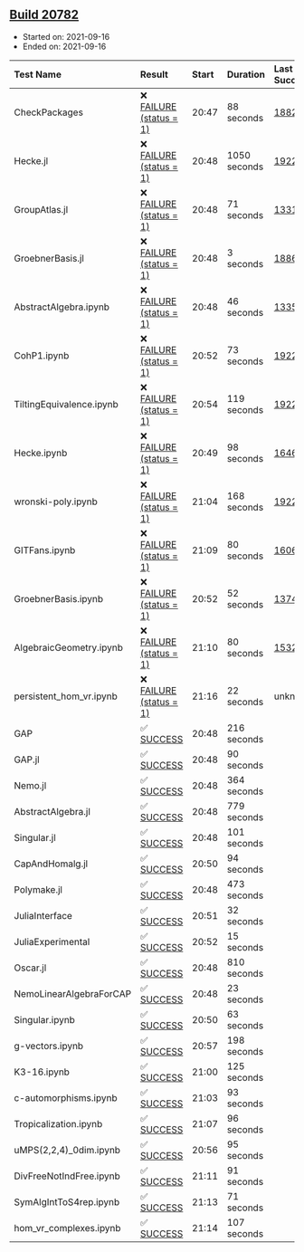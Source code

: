 ## [Build 20782](https://oscarci.mathematik.uni-kl.de/job/oscar/20782/)

* Started on: 2021-09-16
* Ended on: 2021-09-16

| Test Name    | Result | Start | Duration | Last Success | First Failure |
|:-------------|:-------|:------|:---------|:-------------|:--------------|
| CheckPackages | ❌ [FAILURE (status = 1)](https://oscarci.mathematik.uni-kl.de/job/oscar/20782/artifact/logs/build-20782/CheckPackages.log) | 20:47 | 88 seconds | [18822](https://oscarci.mathematik.uni-kl.de/job/oscar/18822/) | [18823](https://oscarci.mathematik.uni-kl.de/job/oscar/18823/) |
| Hecke.jl | ❌ [FAILURE (status = 1)](https://oscarci.mathematik.uni-kl.de/job/oscar/20782/artifact/logs/build-20782/Hecke.jl.log) | 20:48 | 1050 seconds | [19222](https://oscarci.mathematik.uni-kl.de/job/oscar/19222/) | [20152](https://oscarci.mathematik.uni-kl.de/job/oscar/20152/) |
| GroupAtlas.jl | ❌ [FAILURE (status = 1)](https://oscarci.mathematik.uni-kl.de/job/oscar/20782/artifact/logs/build-20782/GroupAtlas.jl.log) | 20:48 | 71 seconds | [13311](https://oscarci.mathematik.uni-kl.de/job/oscar/13311/) | [13312](https://oscarci.mathematik.uni-kl.de/job/oscar/13312/) |
| GroebnerBasis.jl | ❌ [FAILURE (status = 1)](https://oscarci.mathematik.uni-kl.de/job/oscar/20782/artifact/logs/build-20782/GroebnerBasis.jl.log) | 20:48 | 3 seconds | [18864](https://oscarci.mathematik.uni-kl.de/job/oscar/18864/) | [18865](https://oscarci.mathematik.uni-kl.de/job/oscar/18865/) |
| AbstractAlgebra.ipynb | ❌ [FAILURE (status = 1)](https://oscarci.mathematik.uni-kl.de/job/oscar/20782/artifact/logs/build-20782/AbstractAlgebra.ipynb.log) | 20:48 | 46 seconds | [13355](https://oscarci.mathematik.uni-kl.de/job/oscar/13355/) | [13356](https://oscarci.mathematik.uni-kl.de/job/oscar/13356/) |
| CohP1.ipynb | ❌ [FAILURE (status = 1)](https://oscarci.mathematik.uni-kl.de/job/oscar/20782/artifact/logs/build-20782/CohP1.ipynb.log) | 20:52 | 73 seconds | [19222](https://oscarci.mathematik.uni-kl.de/job/oscar/19222/) | [20152](https://oscarci.mathematik.uni-kl.de/job/oscar/20152/) |
| TiltingEquivalence.ipynb | ❌ [FAILURE (status = 1)](https://oscarci.mathematik.uni-kl.de/job/oscar/20782/artifact/logs/build-20782/TiltingEquivalence.ipynb.log) | 20:54 | 119 seconds | [19222](https://oscarci.mathematik.uni-kl.de/job/oscar/19222/) | [20152](https://oscarci.mathematik.uni-kl.de/job/oscar/20152/) |
| Hecke.ipynb | ❌ [FAILURE (status = 1)](https://oscarci.mathematik.uni-kl.de/job/oscar/20782/artifact/logs/build-20782/Hecke.ipynb.log) | 20:49 | 98 seconds | [16463](https://oscarci.mathematik.uni-kl.de/job/oscar/16463/) | [16464](https://oscarci.mathematik.uni-kl.de/job/oscar/16464/) |
| wronski-poly.ipynb | ❌ [FAILURE (status = 1)](https://oscarci.mathematik.uni-kl.de/job/oscar/20782/artifact/logs/build-20782/wronski-poly.ipynb.log) | 21:04 | 168 seconds | [19222](https://oscarci.mathematik.uni-kl.de/job/oscar/19222/) | [20152](https://oscarci.mathematik.uni-kl.de/job/oscar/20152/) |
| GITFans.ipynb | ❌ [FAILURE (status = 1)](https://oscarci.mathematik.uni-kl.de/job/oscar/20782/artifact/logs/build-20782/GITFans.ipynb.log) | 21:09 | 80 seconds | [16068](https://oscarci.mathematik.uni-kl.de/job/oscar/16068/) | [16069](https://oscarci.mathematik.uni-kl.de/job/oscar/16069/) |
| GroebnerBasis.ipynb | ❌ [FAILURE (status = 1)](https://oscarci.mathematik.uni-kl.de/job/oscar/20782/artifact/logs/build-20782/GroebnerBasis.ipynb.log) | 20:52 | 52 seconds | [13748](https://oscarci.mathematik.uni-kl.de/job/oscar/13748/) | [13749](https://oscarci.mathematik.uni-kl.de/job/oscar/13749/) |
| AlgebraicGeometry.ipynb | ❌ [FAILURE (status = 1)](https://oscarci.mathematik.uni-kl.de/job/oscar/20782/artifact/logs/build-20782/AlgebraicGeometry.ipynb.log) | 21:10 | 80 seconds | [15322](https://oscarci.mathematik.uni-kl.de/job/oscar/15322/) | [15323](https://oscarci.mathematik.uni-kl.de/job/oscar/15323/) |
| persistent_hom_vr.ipynb | ❌ [FAILURE (status = 1)](https://oscarci.mathematik.uni-kl.de/job/oscar/20782/artifact/logs/build-20782/persistent_hom_vr.ipynb.log) | 21:16 | 22 seconds | unknown | unknown |
| GAP | ✅ [SUCCESS](https://oscarci.mathematik.uni-kl.de/job/oscar/20782/artifact/logs/build-20782/GAP.log) | 20:48 | 216 seconds |  |  |
| GAP.jl | ✅ [SUCCESS](https://oscarci.mathematik.uni-kl.de/job/oscar/20782/artifact/logs/build-20782/GAP.jl.log) | 20:48 | 90 seconds |  |  |
| Nemo.jl | ✅ [SUCCESS](https://oscarci.mathematik.uni-kl.de/job/oscar/20782/artifact/logs/build-20782/Nemo.jl.log) | 20:48 | 364 seconds |  |  |
| AbstractAlgebra.jl | ✅ [SUCCESS](https://oscarci.mathematik.uni-kl.de/job/oscar/20782/artifact/logs/build-20782/AbstractAlgebra.jl.log) | 20:48 | 779 seconds |  |  |
| Singular.jl | ✅ [SUCCESS](https://oscarci.mathematik.uni-kl.de/job/oscar/20782/artifact/logs/build-20782/Singular.jl.log) | 20:48 | 101 seconds |  |  |
| CapAndHomalg.jl | ✅ [SUCCESS](https://oscarci.mathematik.uni-kl.de/job/oscar/20782/artifact/logs/build-20782/CapAndHomalg.jl.log) | 20:50 | 94 seconds |  |  |
| Polymake.jl | ✅ [SUCCESS](https://oscarci.mathematik.uni-kl.de/job/oscar/20782/artifact/logs/build-20782/Polymake.jl.log) | 20:48 | 473 seconds |  |  |
| JuliaInterface | ✅ [SUCCESS](https://oscarci.mathematik.uni-kl.de/job/oscar/20782/artifact/logs/build-20782/JuliaInterface.log) | 20:51 | 32 seconds |  |  |
| JuliaExperimental | ✅ [SUCCESS](https://oscarci.mathematik.uni-kl.de/job/oscar/20782/artifact/logs/build-20782/JuliaExperimental.log) | 20:52 | 15 seconds |  |  |
| Oscar.jl | ✅ [SUCCESS](https://oscarci.mathematik.uni-kl.de/job/oscar/20782/artifact/logs/build-20782/Oscar.jl.log) | 20:48 | 810 seconds |  |  |
| NemoLinearAlgebraForCAP | ✅ [SUCCESS](https://oscarci.mathematik.uni-kl.de/job/oscar/20782/artifact/logs/build-20782/NemoLinearAlgebraForCAP.log) | 20:48 | 23 seconds |  |  |
| Singular.ipynb | ✅ [SUCCESS](https://oscarci.mathematik.uni-kl.de/job/oscar/20782/artifact/logs/build-20782/Singular.ipynb.log) | 20:50 | 63 seconds |  |  |
| g-vectors.ipynb | ✅ [SUCCESS](https://oscarci.mathematik.uni-kl.de/job/oscar/20782/artifact/logs/build-20782/g-vectors.ipynb.log) | 20:57 | 198 seconds |  |  |
| K3-16.ipynb | ✅ [SUCCESS](https://oscarci.mathematik.uni-kl.de/job/oscar/20782/artifact/logs/build-20782/K3-16.ipynb.log) | 21:00 | 125 seconds |  |  |
| c-automorphisms.ipynb | ✅ [SUCCESS](https://oscarci.mathematik.uni-kl.de/job/oscar/20782/artifact/logs/build-20782/c-automorphisms.ipynb.log) | 21:03 | 93 seconds |  |  |
| Tropicalization.ipynb | ✅ [SUCCESS](https://oscarci.mathematik.uni-kl.de/job/oscar/20782/artifact/logs/build-20782/Tropicalization.ipynb.log) | 21:07 | 96 seconds |  |  |
| uMPS(2,2,4)_0dim.ipynb | ✅ [SUCCESS](https://oscarci.mathematik.uni-kl.de/job/oscar/20782/artifact/logs/build-20782/uMPS-2-2-4-_0dim.ipynb.log) | 20:56 | 95 seconds |  |  |
| DivFreeNotIndFree.ipynb | ✅ [SUCCESS](https://oscarci.mathematik.uni-kl.de/job/oscar/20782/artifact/logs/build-20782/DivFreeNotIndFree.ipynb.log) | 21:11 | 91 seconds |  |  |
| SymAlgIntToS4rep.ipynb | ✅ [SUCCESS](https://oscarci.mathematik.uni-kl.de/job/oscar/20782/artifact/logs/build-20782/SymAlgIntToS4rep.ipynb.log) | 21:13 | 71 seconds |  |  |
| hom_vr_complexes.ipynb | ✅ [SUCCESS](https://oscarci.mathematik.uni-kl.de/job/oscar/20782/artifact/logs/build-20782/hom_vr_complexes.ipynb.log) | 21:14 | 107 seconds |  |  |
